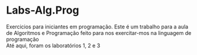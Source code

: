 # Labs-Alg.Prog
Exercicios para iniciantes em programação.
Este é um trabalho para a aula de Algoritmos e Programação feito para nos exercitar-mos na linguagem de programação <br>
Até aqui, foram os laboratórios 1, 2 e 3
